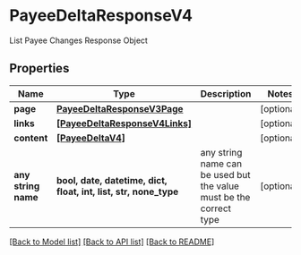 # PayeeDeltaResponseV4

List Payee Changes Response Object

## Properties
Name | Type | Description | Notes
------------ | ------------- | ------------- | -------------
**page** | [**PayeeDeltaResponseV3Page**](PayeeDeltaResponseV3Page.md) |  | [optional] 
**links** | [**[PayeeDeltaResponseV4Links]**](PayeeDeltaResponseV4Links.md) |  | [optional] 
**content** | [**[PayeeDeltaV4]**](PayeeDeltaV4.md) |  | [optional] 
**any string name** | **bool, date, datetime, dict, float, int, list, str, none_type** | any string name can be used but the value must be the correct type | [optional]

[[Back to Model list]](../README.md#documentation-for-models) [[Back to API list]](../README.md#documentation-for-api-endpoints) [[Back to README]](../README.md)


